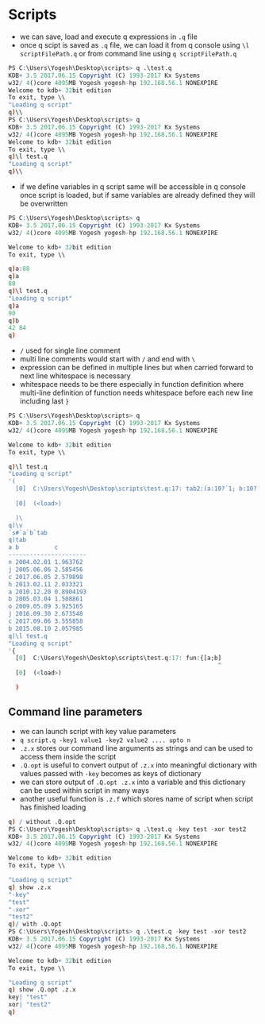 # Scripts

* we can save, load and execute q expressions in `.q` file
* once q scipt is saved as `.q` file, we can load it from q console using `\l scriptFilePath.q` or from command line using `q scriptFilePath.q`

```q
PS C:\Users\Yogesh\Desktop\scripts> q .\test.q
KDB+ 3.5 2017.06.15 Copyright (C) 1993-2017 Kx Systems
w32/ 4()core 4095MB Yogesh yogesh-hp 192.168.56.1 NONEXPIRE
Welcome to kdb+ 32bit edition
To exit, type \\
"Loading q script"
q)\\
PS C:\Users\Yogesh\Desktop\scripts> q
KDB+ 3.5 2017.06.15 Copyright (C) 1993-2017 Kx Systems
w32/ 4()core 4095MB Yogesh yogesh-hp 192.168.56.1 NONEXPIRE
Welcome to kdb+ 32bit edition
To exit, type \\
q)\l test.q
"Loading q script"
q)\\
```

* if we define variables in q script same will be accessible in q console once script is loaded, but if same variables are already defined they will be overwritten

```q
PS C:\Users\Yogesh\Desktop\scripts> q
KDB+ 3.5 2017.06.15 Copyright (C) 1993-2017 Kx Systems
w32/ 4()core 4095MB Yogesh yogesh-hp 192.168.56.1 NONEXPIRE

Welcome to kdb+ 32bit edition
To exit, type \\

q)a:88
q)a
88
q)\l test.q
"Loading q script"
q)a
90
q)b
42 84
q)
```

* `/` used for single line comment
* multi line comments would start with `/` and end with `\`
* expression can be defined in multiple lines but when carried forward to next line whitespace is necessary
* whitespace needs to be there especially in function definition where multi-line definition of function needs whitespace before each new line including last `}`

```q
PS C:\Users\Yogesh\Desktop\scripts> q
KDB+ 3.5 2017.06.15 Copyright (C) 1993-2017 Kx Systems
w32/ 4()core 4095MB Yogesh yogesh-hp 192.168.56.1 NONEXPIRE

Welcome to kdb+ 32bit edition
To exit, type \\

q)\l test.q
"Loading q script"
'(
  [0]  C:\Users\Yogesh\Desktop\scripts\test.q:17: tab2:(a:10?`1; b:10?.z.d;
                                                                          ^
  [0]  (<load>)

  )\
q)\v
`s#`a`b`tab
q)tab
a b          c
----------------------
n 2004.02.01 1.963762
j 2005.06.06 2.585456
c 2017.06.05 2.579898
h 2013.02.11 2.033321
a 2010.12.20 0.8904193
b 2005.03.04 1.508861
o 2009.05.09 3.925165
j 2016.09.30 2.673548
c 2017.09.06 3.555858
b 2015.08.10 2.057985
q)\l test.q
"Loading q script"
'{
  [0]  C:\Users\Yogesh\Desktop\scripts\test.q:17: fun:{[a;b]
                                                           ^
  [0]  (<load>)

  )
```
## Command line parameters

* we can launch script with key value parameters
* `q script.q -key1 value1 -key2 value2 .... upto n`
* `.z.x` stores our command line arguments as strings and can be used to access them inside the script
* `.Q.opt` is useful to convert output of `.z.x` into meaningful dictionary with values passed with `-key` becomes as keys of dictionary
* we can store output of `.Q.opt .z.x` into a variable and this dictionary can be used within script in many ways
* another useful function is `.z.f` which stores name of script when script has finished loading

```q
q) / without .Q.opt
PS C:\Users\Yogesh\Desktop\scripts> q .\test.q -key test -xor test2
KDB+ 3.5 2017.06.15 Copyright (C) 1993-2017 Kx Systems
w32/ 4()core 4095MB Yogesh yogesh-hp 192.168.56.1 NONEXPIRE

Welcome to kdb+ 32bit edition
To exit, type \\

"Loading q script"
q) show .z.x
"-key"
"test"
"-xor"
"test2"
q)/ with .Q.opt
PS C:\Users\Yogesh\Desktop\scripts> q .\test.q -key test -xor test2
KDB+ 3.5 2017.06.15 Copyright (C) 1993-2017 Kx Systems
w32/ 4()core 4095MB Yogesh yogesh-hp 192.168.56.1 NONEXPIRE

Welcome to kdb+ 32bit edition
To exit, type \\

"Loading q script"
q) show .Q.opt .z.x
key| "test"
xor| "test2"
q)
```
